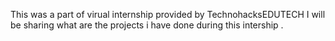 This was a part of virual internship provided by TechnohacksEDUTECH I will be sharing what are the projects i have done during this intership . 

